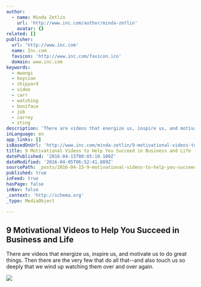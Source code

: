 ```yaml
---
author:
  - name: Minda Zetlin
    url: 'http://www.inc.com/author/minda-zetlin'
    avatar: {}
related: []
publisher:
  url: 'http://www.inc.com'
  name: Inc.com
  favicon: 'http://www.inc.com/favicon.ico'
  domain: www.inc.com
keywords:
  - mwangi
  - koyczan
  - shipyard
  - video
  - carr
  - watching
  - boniface
  - job
  - carrey
  - sting
description: 'There are videos that energize us, inspire us, and motivate us to do great things. Then there are the very few that do all that--and also touch us so deeply that we wind up watching them over and over again.'
inLanguage: en
app_links: []
isBasedOnUrl: 'http://www.inc.com/minda-zetlin/9-motivational-videos-to-help-you-succeed-in-business-and-life.html'
title: 9 Motivational Videos to Help You Succeed in Business and Life
datePublished: '2016-04-15T00:05:10.109Z'
dateModified: '2016-04-05T06:52:41.889Z'
sourcePath: _posts/2016-04-15-9-motivational-videos-to-help-you-succeed-in-business-and-li.md
published: true
inFeed: true
hasPage: false
inNav: false
_context: 'http://schema.org'
_type: MediaObject

---
```

<article style=""><h1>9 Motivational Videos to Help You Succeed in Business and Life</h1><p>There are videos that energize us, inspire us, and motivate us to do great things. Then there are the very few that do all that--and also touch us so deeply that we wind up watching them over and over again.</p><img src="http://images.inc.com/uploaded_files/image/970x450/StingRyanLash_pan_87462.jpg" /></article>